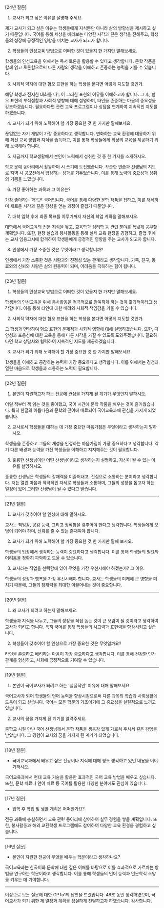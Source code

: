
[24년 질문]

1. 교사가 되고 싶은 이유를 설명해 주세요.

제가 교사가 되고 싶은 이유는 학생들에게 지식뿐만 아니라 삶의 방향성을 제시하고 싶기 때문입니다. 국어를 통해 세상을 바라보는 다양한 시각과 깊은 생각을 전해주고, 학생들의 성장에 긍정적인 영향을 미치는 교사가 되고자 합니다.

2. 학생들의 인성교육 방법으로 어떠한 것이 있을지 한 가지만 말해보세요.

학생들의 인성교육을 위해서는 독서 토론을 활용할 수 있다고 생각합니다. 문학 작품을 함께 읽고 토론함으로써 다른 사람의 생각을 이해하고 존중하는 능력을 기를 수 있습니다.

3. 사회적 약자에 대한 혐오 표현을 하는 학생을 본다면 어떻게 지도할 것인가.

해당 학생과 진지한 대화를 나누어 그러한 표현의 이유를 이해하고자 합니다. 그 후, 혐오 표현의 부적절함과 사회적 영향에 대해 설명하며, 타인을 존중하는 마음의 중요성을 강조하겠습니다. 필요하다면 관련 교육 프로그램이나 상담을 연계하여 지속적인 지도를 하겠습니다.

4. 교사가 되기 위해 노력해야 할 가장 중요한 것 한 가지만 말해보세요.

끊임없는 자기 개발이 가장 중요하다고 생각합니다. 변화하는 교육 환경에 대응하기 위해 최신 교육 방법과 지식을 습득하고, 이를 통해 학생들에게 최상의 교육을 제공하기 위해 노력해야 합니다.

5. 지금까지 학교생활에서 본인이 노력해서 성취한 것 중 한 가지를 소개하시오.

학교 문예 동아리에서 활동하며 시 쓰기에 도전했습니다. 꾸준한 연습과 선생님의 지도로 지역 시 공모전에서 입상하는 성과를 거두었습니다. 이를 통해 노력의 중요성과 성취의 기쁨을 느꼈습니다.

6. 가장 좋아하는 과목과 그 이유는?

가장 좋아하는 과목은 국어입니다. 국어를 통해 다양한 문학 작품을 접하고, 이를 해석하며 새로운 시각과 깊은 감성을 얻는 과정이 즐겁기 때문입니다.

7. 대학 입학 후에 최종 목표를 이루기까지 자신의 학업 계획을 말해보시오.

대학에서 국어교육의 전문 지식을 쌓고, 교육학과 심리학 등 관련 분야를 폭넓게 공부할 계획입니다. 또한, 현장 실습과 봉사활동을 통해 실제 교육 현장을 경험하고, 졸업 후에는 교사 임용고시에 합격하여 학생들에게 긍정적인 영향을 주는 교사가 되고자 합니다.

8. 인생에서 가장 소중한 것은 무엇이라고 생각합니까?

인생에서 가장 소중한 것은 사람과의 진정성 있는 관계라고 생각합니다. 가족, 친구, 동료와의 신뢰와 사랑은 삶의 원동력이 되며, 어려움을 극복하는 힘이 됩니다.


---

[23년 질문]

1. 학생들의 인성교육 방법으로 어떠한 것이 있을지 한 가지만 말해보세요.

학생들의 인성교육을 위해 봉사활동을 적극적으로 참여하게 하는 것이 효과적이라고 생각합니다. 이를 통해 타인에 대한 배려와 사회적 책임감을 키울 수 있습니다.

2. 사회적 약자에 대한 혐오 표현을 하는 학생을 본다면 어떻게 지도할 것인가.

그 학생과 면담하여 혐오 표현의 문제점과 사회적 영향에 대해 설명하겠습니다. 또한, 다양성과 포용성에 대한 교육을 통해 다른 시각을 가질 수 있도록 도와주겠습니다. 필요하다면 학교 상담사와 협력하여 지속적인 지도를 제공하겠습니다.

3. 교사가 되기 위해 노력해야 할 가장 중요한 것 한 가지만 말해보세요.

학생들을 이해하고 공감하는 능력이 가장 중요하다고 생각합니다. 이를 위해서는 경청과 열린 마음으로 학생들과 소통하는 노력이 필요합니다.


---

[22년 질문]

1. 본인이 지원하고자 하는 전공에 관심을 가지게 된 계기가 무엇인지 말하시오.

어릴 적부터 책 읽는 것을 좋아했고, 국어 시간에 문학 작품을 배우는 것이 즐거웠습니다. 특히 한글의 아름다움과 문학의 깊이에 매료되어 국어교육과에 관심을 가지게 되었습니다.

2. 교사로서 학생들을 대하는 데 가장 중요한 마음가짐은 무엇이라고 생각하는지 말하시오.

학생들을 존중하고 그들의 개성을 인정하는 마음가짐이 가장 중요하다고 생각합니다. 각기 다른 배경과 능력을 가진 학생들을 이해하고 지지해주는 것이 필요합니다.

3. 훌륭한 선생님이란 어떤 선생님이라고 생각하는지 설명하고, 자신이 될 수 있는 이유를 설명하시오.

훌륭한 선생님은 학생들의 잠재력을 이끌어내고, 진심으로 소통하는 분이라고 생각합니다. 저는 열린 마음과 적극적인 자세로 학생들과 소통하며, 그들의 성장을 돕고자 하는 열정이 있어 그러한 선생님이 될 수 있다고 믿습니다.


---

[21년 질문]

1. 교사가 갖추어야 할 인성에 대해 말하시오.

교사는 책임감, 공감 능력, 그리고 정직함을 갖추어야 한다고 생각합니다. 학생들에게 모범이 되어야 하며, 신뢰를 줄 수 있는 존재여야 합니다.

2. 교사가 되기 위해 노력해야 할 가장 중요한 것 한 가지만 말해 보시오.

학생들의 입장에서 생각하는 능력이 중요하다고 생각합니다. 이를 통해 학생들의 필요와 어려움을 정확히 파악하고 도울 수 있습니다.

3. 교사라는 직업을 선택함에 있어 무엇을 가장 우선시해야 하겠는가? 그 이유.

학생들의 성장과 행복을 가장 우선시해야 합니다. 교사는 학생들의 미래에 큰 영향을 미치기 때문에, 그들의 잠재력을 최대한 이끌어내는 것이 중요합니다.


---

[20년 질문]

1. 왜 교사가 되려고 하는지 말해보세요.

학생들과 지식을 나누고, 그들의 성장을 직접 돕는 것이 큰 보람이 될 것이라고 생각하여 교사가 되려고 합니다. 특히 국어를 통해 학생들의 사고력과 표현력을 향상시키고 싶습니다.

2. 학생들이 갖추어야 할 인성으로 가장 중요한 것은 무엇일까요?

타인을 존중하고 배려하는 마음이 가장 중요하다고 생각합니다. 이를 통해 건강한 인간관계를 형성하고, 사회에 긍정적으로 기여할 수 있습니다.


---

[19년 질문]

1. 본인이 국어교사가 되려고 하는 '실질적인' 이유에 대해 말해보세요.

국어교사가 되어 학생들의 언어 능력을 향상시킴으로써 다른 과목의 학습과 사회생활에 도움이 되고 싶습니다. 국어는 모든 학문의 기초이기에 그 중요성을 실질적으로 느끼고 있습니다.

2. 교사의 꿈을 가지게 된 계기를 알려주세요.

중학교 시절 만난 국어 선생님께서 문학 작품을 생동감 있게 가르쳐 주셔서 깊은 감명을 받았습니다. 그 경험이 교사의 꿈을 가지게 된 계기가 되었습니다.


---

[18년 질문]

- 국어교육과에서 배우고 싶은 전공이나 지식에 대해 평소 생각하고 있던 내용을 이야기하시오.

국어교육과에서 현대 교육 기술을 활용한 효과적인 국어 교육 방법을 배우고 싶습니다. 또한, 문학 치료나 언어 치료 등 국어를 활용한 다양한 분야에도 관심이 있습니다.


---

[17년 질문]

- 입학 후 학업 및 생활 계획은 어떠한가요?

전공 과목에 충실하면서 교육 관련 동아리에 참여하여 실무 경험을 쌓을 계획입니다. 또한, 봉사활동과 해외 교환학생 프로그램에도 참여하여 다양한 교육 환경을 경험하고 싶습니다.


---

[16년 질문]

- 본인이 지원한 전공이 무엇을 배우는 학문이라고 생각하나요?

국어교육과는 한국어와 문학에 대한 깊은 이해를 바탕으로 이를 효과적으로 가르치는 방법을 연구하는 학문이라고 생각합니다. 이를 통해 학생들의 언어 능력과 인문학적 소양을 키우는 데 기여합니다.


---

이상으로 모든 질문에 대한 GPTo1의 답변을 드렸습니다. 48초 동안 생각하였으며,
국어교사가 되기 위한 제 열정과 계획을 성실하게 전달하고자 하였습니다. 감사합니다.
